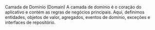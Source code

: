 Camada de Domínio (Domain)
A camada de domínio é o coração do aplicativo e contém as regras de negócios principais. Aqui, definimos entidades, objetos de valor, agregados, eventos de domínio, exceções e interfaces de repositório.
